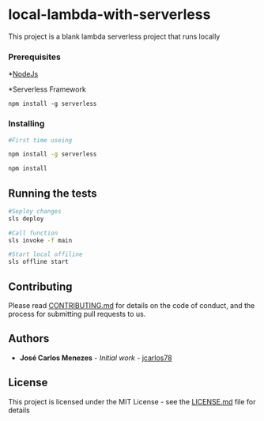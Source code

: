 
# local-lambda-with-serverless

This project is a blank lambda serverless project that runs locally

### Prerequisites


*[NodeJs](https://nodejs.org/en/download/)

*Serverless Framework
```
npm install -g serverless
```

### Installing

```bash
#First time useing

npm install -g serverless

npm install
```

## Running the tests

```bash
#Seploy changes
sls deploy

#Call function
sls invoke -f main

#Start local offiline
sls offline start
```

## Contributing

Please read [CONTRIBUTING.md](https://gist.github.com/PurpleBooth/b24679402957c63ec426) for details on the code of conduct, and the process for submitting pull requests to us.

## Authors

* **José Carlos Menezes** - *Initial work* - [jcarlos78](https://github.com/jcarlos78)

## License

This project is licensed under the MIT License - see the [LICENSE.md](LICENSE.md) file for details